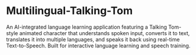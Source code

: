 # Multilingual-Talking-Tom
An AI-integrated language learning application featuring a Talking Tom-style animated character that understands spoken input, converts it to text, translates it into multiple languages, and speaks it back using real-time Text-to-Speech. Built for interactive language learning and speech training.
